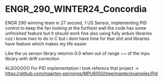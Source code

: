 # ENGR_290_WINTER24_Concordia
ENGR 290 winning team in 27 second, 1 US Sensor, implementing PID control to keep the fan looking at the furthest wall
the code has some unfinished feature but it should work fine 
also using fully arduio libraries coz i know hwo to do in C but i dont have time for that shit and libraries have feature which makes my life easier

Like the us sensor library returnin 0.0 when out of range ~~
of the mpu library with drift correction


ALSOOOOO
For PID implementation i took referece that project ->
https://github.com/maarten-pennings/MPU6050/tree/master/examples/Pid
